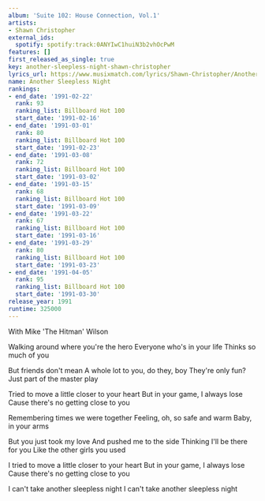 ```yaml
---
album: 'Suite 102: House Connection, Vol.1'
artists:
- Shawn Christopher
external_ids:
  spotify: spotify:track:0ANYIwC1huiN3b2vhOcPwM
features: []
first_released_as_single: true
key: another-sleepless-night-shawn-christopher
lyrics_url: https://www.musixmatch.com/lyrics/Shawn-Christopher/Another-Sleepless-Night
name: Another Sleepless Night
rankings:
- end_date: '1991-02-22'
  rank: 93
  ranking_list: Billboard Hot 100
  start_date: '1991-02-16'
- end_date: '1991-03-01'
  rank: 80
  ranking_list: Billboard Hot 100
  start_date: '1991-02-23'
- end_date: '1991-03-08'
  rank: 72
  ranking_list: Billboard Hot 100
  start_date: '1991-03-02'
- end_date: '1991-03-15'
  rank: 68
  ranking_list: Billboard Hot 100
  start_date: '1991-03-09'
- end_date: '1991-03-22'
  rank: 67
  ranking_list: Billboard Hot 100
  start_date: '1991-03-16'
- end_date: '1991-03-29'
  rank: 80
  ranking_list: Billboard Hot 100
  start_date: '1991-03-23'
- end_date: '1991-04-05'
  rank: 95
  ranking_list: Billboard Hot 100
  start_date: '1991-03-30'
release_year: 1991
runtime: 325000
---
```

With Mike 'The Hitman' Wilson

Walking around where you're the hero
Everyone who's in your life
Thinks so much of you

But friends don't mean
A whole lot to you, do they, boy
They're only fun?
Just part of the master play

Tried to move a little closer to your heart
But in your game, I always lose
Cause there's no getting close to you

Remembering times we were together
Feeling, oh, so safe and warm
Baby, in your arms

But you just took my love
And pushed me to the side
Thinking I'll be there for you
Like the other girls you used

I tried to move a little closer to your heart
But in your game, I always lose
Cause there's no getting close to you

I can't take another sleepless night
I can't take another sleepless night
